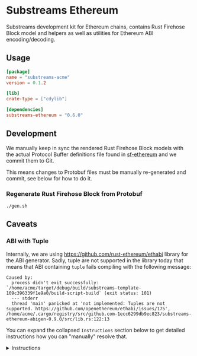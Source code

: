 # Substreams Ethereum

Substreams development kit for Ethereum chains, contains Rust Firehose Block model and helpers as well as utilities for Ethereum ABI encoding/decoding.

## Usage

```toml
[package]
name = "substreams-acme"
version = 0.1.2

[lib]
crate-type = ["cdylib"]

[dependencies]
substreams-ethereum = "0.6.0"
```

## Development

We manually keep in sync the rendered Rust Firehose Block models with the actual Protocol Buffer definitions file found in [sf-ethereum](https://github.com/streamingfast/sf-ethereum/tree/develop/proto) and we commit them to Git.

This means changes to Protobuf files must be manually re-generated and commit, see below for how to do it.

### Regenerate Rust Firehose Block from Protobuf

```
./gen.sh
```

## Caveats

### ABI with Tuple

Internally, we are using https://github.com/rust-ethereum/ethabi library for the ABI generator. Sadly, tuple are not supported in the library today that means that ABI containing `tuple` fails compiling with the following message:

```
Caused by:
  process didn't exit successfully: `/home/acme/target/debug/build/substreams-template-109c396339f1e9a0/build-script-build` (exit status: 101)
  --- stderr
  thread 'main' panicked at 'not implemented: Tuples are not supported. https://github.com/openethereum/ethabi/issues/175', /home/acme/.cargo/registry/src/github.com-1ecc6299db9ec823/substreams-ethereum-abigen-0.9.0/src/lib.rs:122:13
```

You can expand the collapsed `Instructions` section below to get detailed instructions how you can "manually" resolve that.

<details>
<summary>Instructions</summary>
Right now, the workaround for that is to create manually the decoding code that is required to decode the ABI. The rest of this section will give the instructions needed to do so.

First step will be to modify a bit the ABI so decoding code is generated correctly. This initial generated code will then be copied over and modified to decode the tuple correctly.

The idea will be to "explode" the inner `tuple` into it's own "event" in the ABI, this will generate some code for the `struct` representing the tuple as well as the decoding code for the `struct` itself. We will then tweak this generated to wire everything together.

From:

```json
[
  {
    "anonymous": false,
    "inputs": [
      {
        "indexed": false,
        "internalType": "bytes32",
        "name": "orderHash",
        "type": "bytes32"
      },
      {
        "components": [
          {
            "internalType": "enum ItemType",
            "name": "itemType",
            "type": "uint8"
          },
          {
            "internalType": "uint256",
            "name": "amount",
            "type": "uint256"
          }
        ],
        "indexed": false,
        "internalType": "struct SpentItem[]",
        "name": "offer",
        "type": "tuple[]"
      }
    ],
    "name": "OrderFulfilled",
    "type": "event"
  }
]
```

We explode `SpentItem` to it's own type and replace the `offer` type `tuple[]` to `address[]` to make it compile correctly:

```json
[
  {
    "anonymous": false,
    "inputs": [
      {
        "indexed": false,
        "internalType": "bytes32",
        "name": "orderHash",
        "type": "bytes32"
      },
      {
        "components": [
          {
            "internalType": "enum ItemType",
            "name": "itemType",
            "type": "uint8"
          },
          {
            "internalType": "uint256",
            "name": "amount",
            "type": "uint256"
          }
        ],
        "indexed": false,
        "internalType": "struct SpentItem[]",
        "name": "offer",
        "type": "address[]"
      }
    ],
    "name": "OrderFulfilled",
    "type": "event"
  },
  {
    "anonymous": false,
    "name": "SpentItem",
    "type": "event",
    "inputs": [
      {
        "internalType": "enum ItemType",
        "name": "itemType",
        "type": "uint8"
      },
      {
        "internalType": "uint256",
        "name": "amount",
        "type": "uint256"
      }
    ]
  }
]
```

> **Note** No need to remove the `components` or change the `internalType` value, they are ignored.

Perform a `cargo build` using this modified ABI so that code is generated in `src/abi/<file>.rs`, it's wrong right now but we are going to copy it somewhere else and make it work.

Find the generated code for the `OrderFulfilled` event within the `src/abi/<file>.rs` and copy over to a new file `src/events.rs`. You should copy over the `pub struct OrderFulfilled` block, the `impl OrderFulfilled` block and `impl substreams_ethereum::Event for OrderFulfilled` block.

Copy also the `SpentItem` structure and the `impl SpentItem` block:

```rust
#[derive(Debug, Clone, PartialEq)]
pub struct OrderFulfilled {
    pub order_hash: [u8; 32usize],
    pub offer: Vec<Vec<u8>>,
}
impl OrderFulfilled {
    const TOPIC_ID: [u8; 32] = [
        227u8,
        56u8,
        222u8,
        32u8,
        39u8,
        120u8,
        0u8,
        226u8,
        120u8,
        84u8,
        168u8,
        160u8,
        171u8,
        38u8,
        80u8,
        66u8,
        198u8,
        237u8,
        193u8,
        186u8,
        154u8,
        14u8,
        209u8,
        73u8,
        102u8,
        185u8,
        47u8,
        163u8,
        179u8,
        98u8,
        194u8,
        244u8,
    ];
    pub fn match_log(log: &substreams_ethereum::pb::eth::v2::Log) -> bool {
        if log.topics.len() != 1usize {
            return false;
        }
        if log.data.len() < 96usize {
            return false;
        }
        return log.topics.get(0).expect("bounds already checked").as_ref()
            == Self::TOPIC_ID;
    }
    pub fn decode(
        log: &substreams_ethereum::pb::eth::v2::Log,
    ) -> Result<Self, String> {
        let mut values = ethabi::decode(
                &[
                    ethabi::ParamType::FixedBytes(32usize),
                    ethabi::ParamType::Array(
                        Box::new(ethabi::ParamType::Address),
                    ),
                ],
                log.data.as_ref(),
            )
            .map_err(|e| format!("unable to decode log.data: {:?}", e))?;
        values.reverse();
        Ok(Self {
            order_hash: {
                let mut result = [0u8; 32];
                let v = values
                    .pop()
                    .expect(INTERNAL_ERR)
                    .into_fixed_bytes()
                    .expect(INTERNAL_ERR);
                result.copy_from_slice(&v);
                result
            },
            offer: values
                .pop()
                .expect(INTERNAL_ERR)
                .into_array()
                .expect(INTERNAL_ERR)
                .into_iter()
                .map(|inner| {
                    inner.into_address().expect(INTERNAL_ERR).as_bytes().to_vec()
                })
                .collect(),
        })
    }
}
impl substreams_ethereum::Event for OrderFulfilled {
    const NAME: &'static str = "OrderFulfilled";
    fn match_log(log: &substreams_ethereum::pb::eth::v2::Log) -> bool {
        Self::match_log(log)
    }
    fn decode(
        log: &substreams_ethereum::pb::eth::v2::Log,
    ) -> Result<Self, String> {
        Self::decode(log)
    }
}
#[derive(Debug, Clone, PartialEq)]
pub struct SpentItem {
    pub item_type: substreams::scalar::BigInt,
    pub amount: substreams::scalar::BigInt,
}
impl SpentItem {
    const TOPIC_ID: [u8; 32] = [
        18u8,
        7u8,
        103u8,
        62u8,
        30u8,
        101u8,
        94u8,
        85u8,
        209u8,
        209u8,
        166u8,
        82u8,
        139u8,
        137u8,
        197u8,
        45u8,
        11u8,
        224u8,
        230u8,
        74u8,
        27u8,
        234u8,
        238u8,
        52u8,
        150u8,
        245u8,
        214u8,
        202u8,
        230u8,
        104u8,
        138u8,
        22u8,
    ];
    pub fn match_log(log: &substreams_ethereum::pb::eth::v2::Log) -> bool {
        if log.topics.len() != 1usize {
            return false;
        }
        if log.data.len() != 64usize {
            return false;
        }
        return log.topics.get(0).expect("bounds already checked").as_ref()
            == Self::TOPIC_ID;
    }
    pub fn decode(
        log: &substreams_ethereum::pb::eth::v2::Log,
    ) -> Result<Self, String> {
        let mut values = ethabi::decode(
                &[
                    ethabi::ParamType::Uint(8usize),
                    ethabi::ParamType::Uint(256usize),
                ],
                log.data.as_ref(),
            )
            .map_err(|e| format!("unable to decode log.data: {:?}", e))?;
        values.reverse();
        Ok(Self {
            item_type: {
                let mut v = [0 as u8; 32];
                values
                    .pop()
                    .expect(INTERNAL_ERR)
                    .into_uint()
                    .expect(INTERNAL_ERR)
                    .to_big_endian(v.as_mut_slice());
                substreams::scalar::BigInt::from_unsigned_bytes_be(&v)
            },
            amount: {
                let mut v = [0 as u8; 32];
                values
                    .pop()
                    .expect(INTERNAL_ERR)
                    .into_uint()
                    .expect(INTERNAL_ERR)
                    .to_big_endian(v.as_mut_slice());
                substreams::scalar::BigInt::from_unsigned_bytes_be(&v)
            },
        })
    }
}
impl substreams_ethereum::Event for SpentItem {
    const NAME: &'static str = "SpentItem";
    fn match_log(log: &substreams_ethereum::pb::eth::v2::Log) -> bool {
        Self::match_log(log)
    }
    fn decode(
        log: &substreams_ethereum::pb::eth::v2::Log,
    ) -> Result<Self, String> {
        Self::decode(log)
    }
}
```

In Rust, this will ignore until it's "imported" somewhere, so let's define the module for it. In `src/lib.rs`, at the top of the file, add:

```rust
mod events
```

Let's start to modify our incorrect generated code to make it correct. First define `INTERNAL_ERR` constant because it's used normally, put it at top of the `src/events.rs` file:

```
const INTERNAL_ERR: &str = "decode event internal error";
```

Now a tricky part, we need to update the `TOPIC_ID` constant because it's wrong right now. If you already know the event ID (which is the `topics #0`), perfect. If you don't, you can compute it by taking the `keccak256` hash of the event definition. You need the event name and its types to have it, in our case it's `OrderFulfilled(bytes32,(uint8,uint256)[])`

You can use `jq -r '.[] | select(.name == "OrderFulfilled") | .inputs[].type' | tr "\n" ","` and `jq -r '.[] | select(.name == "SpentItem") | .inputs[].type' | tr "\n" ","` on the "modified" ABI file we just did to get the correct ordered types. Then assemble it correctly because `OrderFulfilled` second field is wrong.

> **Warning** It must be **without** space nor extra punctuation, a single wrong character will make the whole event ID wrong.

Now that we have our event ID definition, we can compute the keccak256 hash. We use a CLI tool to do it ([see](https://gist.github.com/miguelmota/60259aed8ce95477131c0a1f4f31e0da)):

```bash
$ printf 'OrderFulfilled(bytes32,(uint8,uint256)[])' | keccak-256sum
e86f4727db138d4b9cb776888b1d2239562eafaa38dd110b7d5def7698ccfd41  -
```

So our event topic 0 is `e86f4727db138d4b9cb776888b1d2239562eafaa38dd110b7d5def7698ccfd41`. Now we just need to change the `OrderFulfilled` definition to define be correct:

```rust
const TOPIC_ID: [u8; 32] = hex_literal::hex!("e86f4727db138d4b9cb776888b1d2239562eafaa38dd110b7d5def7698ccfd41");
```

Now, within `pub struct OrderFulfilled`, change `offer` field (defined right now as `offer: Vec<Vec<u8>>`) which normally holds an array of tuple to it's correct value `offer: Vec<Vec<SpentItem>>`.

Find the event "token" definition within the `pub fn decode(log: <type>)` which is:

```rust
let mut values = ethabi::decode(
    &[
        ethabi::ParamType::FixedBytes(32usize),
        ethabi::ParamType::Array(Box::new(ethabi::ParamType::Address)),
    ],
    log.data.as_ref(),
)
```

Determine the field that is a tuple, in our case the second field and change it to be define as a `ethabi::ParamType::Tuple` type.

```rust
let mut values = ethabi::decode(
    &[
        ethabi::ParamType::FixedBytes(32usize),
        ethabi::ParamType::Array(Box::new(ethabi::ParamType::Tuple(vec![
            ethabi::ParamType::Uint(8usize),
            ethabi::ParamType::Uint(256usize),
        ]))),
    ],
    log.data.as_ref(),
```

> **Info** The `SpentItem::decode` function has a `let mut values` definition variable right at the beginning of the function that list the correct element to put for the tuple.

Now still within `OrderFulfilled` function `pub fn decode(log: <type>)`, find the `offer:` piece of code that does the actual decoding work, it looks right now like:

```rust
 ...
 },
 offer: values
            .pop()
            .expect(INTERNAL_ERR)
            .into_array()
            .expect(INTERNAL_ERR)
            .into_iter()
            .map(|inner| {
                inner
                    .into_address()
                    .expect(INTERNAL_ERR)
                    .as_bytes()
                    .to_vec()
            })
            .collect(),
```

Change it so it forwards its decoding to `SpentItem` structure:

```rust
 ...
 },
 offer: values
            .pop()
            .expect(INTERNAL_ERR)
            .into_array()
            .expect(INTERNAL_ERR)
            .into_iter()
            .map(|inner| {
                let fields = inner.into_tuple().expect(INTERNAL_ERR);
                SpentItem::decode(fields).expect(INTERNAL_ERR);
            })
            .collect(),
```

Now we have to modify a bit the `SpentItem` implementation. Within the `impl SpentItem` block, delete:

- `TOPIC_ID` constant
- `match_log` function

And remove fully the `impl substreams_ethereum::Event for SpentItem` block. Last thing to do is to tweak the `SpentItem::decode` function.

Change the signature:

```rust
pub fn decode(log: &substreams_ethereum::pb::eth::v2::Log) -> Result<Self, String>
```

So that it accepts a `Vec<ethabi::Token>`, rename the variable to `values` and make it mutable:

```rust
pub fn decode(mut values: Vec<ethabi::Token>) -> Result<Self, String>
```

And finally, remove the previous `let mut values` definition that we have previously which looks like:

```rust
let mut values = ethabi::decode(
    &[
        ethabi::ParamType::Uint(8usize),
        ethabi::ParamType::Uint(256usize),
    ],
    log.data.as_ref(),
)
.map_err(|e| format!("unable to decode log.data: {:?}",
```

Now everything is done and you can use `OrderFulfilled` to decode your event that contains a `tuple`. The final code looks like that:

```rust
const INTERNAL_ERR: &str = "decode event internal error";
#[derive(Debug, Clone, PartialEq)]
pub struct OrderFulfilled {
    pub order_hash: [u8; 32usize],
    pub offer: Vec<SpentItem>,
}
impl OrderFulfilled {
    const TOPIC_ID: [u8; 32] =
        hex_literal::hex!("e86f4727db138d4b9cb776888b1d2239562eafaa38dd110b7d5def7698ccfd41");
    pub fn match_log(log: &substreams_ethereum::pb::eth::v2::Log) -> bool {
        if log.topics.len() != 1usize {
            return false;
        }
        if log.data.len() < 96usize {
            return false;
        }
        return log.topics.get(0).expect("bounds already checked").as_ref() == Self::TOPIC_ID;
    }
    pub fn decode(log: &substreams_ethereum::pb::eth::v2::Log) -> Result<Self, String> {
        let mut values = ethabi::decode(
            &[
                ethabi::ParamType::FixedBytes(32usize),
                ethabi::ParamType::Array(Box::new(ethabi::ParamType::Address)),
            ],
            log.data.as_ref(),
        )
        .map_err(|e| format!("unable to decode log.data: {:?}", e))?;
        values.reverse();
        Ok(Self {
            order_hash: {
                let mut result = [0u8; 32];
                let v = values
                    .pop()
                    .expect(INTERNAL_ERR)
                    .into_fixed_bytes()
                    .expect(INTERNAL_ERR);
                result.copy_from_slice(&v);
                result
            },
            offer: values
                .pop()
                .expect(INTERNAL_ERR)
                .into_array()
                .expect(INTERNAL_ERR)
                .into_iter()
                .map(|inner| {
                    let fields = inner.into_tuple().expect(INTERNAL_ERR);
                    SpentItem::decode(fields).unwrap()
                })
                .collect(),
        })
    }
}
impl substreams_ethereum::Event for OrderFulfilled {
    const NAME: &'static str = "OrderFulfilled";
    fn match_log(log: &substreams_ethereum::pb::eth::v2::Log) -> bool {
        Self::match_log(log)
    }
    fn decode(log: &substreams_ethereum::pb::eth::v2::Log) -> Result<Self, String> {
        Self::decode(log)
    }
}
#[derive(Debug, Clone, PartialEq)]
pub struct SpentItem {
    pub item_type: substreams::scalar::BigInt,
    pub amount: substreams::scalar::BigInt,
}
impl SpentItem {
    pub fn decode(mut values: Vec<ethabi::Token>) -> Result<Self, String> {
        values.reverse();
        Ok(Self {
            item_type: {
                let mut v = [0 as u8; 32];
                values
                    .pop()
                    .expect(INTERNAL_ERR)
                    .into_uint()
                    .expect(INTERNAL_ERR)
                    .to_big_endian(v.as_mut_slice());
                substreams::scalar::BigInt::from_unsigned_bytes_be(&v)
            },
            amount: {
                let mut v = [0 as u8; 32];
                values
                    .pop()
                    .expect(INTERNAL_ERR)
                    .into_uint()
                    .expect(INTERNAL_ERR)
                    .to_big_endian(v.as_mut_slice());
                substreams::scalar::BigInt::from_unsigned_bytes_be(&v)
            },
        })
    }
}
```

If you struggle with something, reach out to us on Discord and we are going to help you out.
